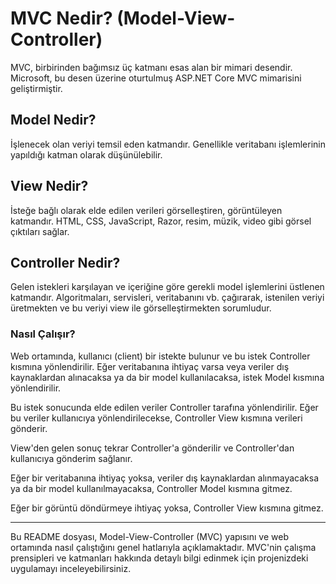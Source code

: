 # MVC Nedir? (Model-View-Controller)

MVC, birbirinden bağımsız üç katmanı esas alan bir mimari desendir. Microsoft, bu desen üzerine oturtulmuş ASP.NET Core MVC mimarisini geliştirmiştir.

## Model Nedir?

İşlenecek olan veriyi temsil eden katmandır. Genellikle veritabanı işlemlerinin yapıldığı katman olarak düşünülebilir.

## View Nedir?

İsteğe bağlı olarak elde edilen verileri görselleştiren, görüntüleyen katmandır. HTML, CSS, JavaScript, Razor, resim, müzik, video gibi görsel çıktıları sağlar.

## Controller Nedir?

Gelen istekleri karşılayan ve içeriğine göre gerekli model işlemlerini üstlenen katmandır. Algoritmaları, servisleri, veritabanını vb. çağırarak, istenilen veriyi üretmekten ve bu veriyi view ile görselleştirmekten sorumludur.

### Nasıl Çalışır?

Web ortamında, kullanıcı (client) bir istekte bulunur ve bu istek Controller kısmına yönlendirilir. Eğer veritabanına ihtiyaç varsa veya veriler dış kaynaklardan alınacaksa ya da bir model kullanılacaksa, istek Model kısmına yönlendirilir.

Bu istek sonucunda elde edilen veriler Controller tarafına yönlendirilir. Eğer bu veriler kullanıcıya yönlendirilecekse, Controller View kısmına verileri gönderir.

View'den gelen sonuç tekrar Controller'a gönderilir ve Controller'dan kullanıcıya gönderim sağlanır.

Eğer bir veritabanına ihtiyaç yoksa, veriler dış kaynaklardan alınmayacaksa ya da bir model kullanılmayacaksa, Controller Model kısmına gitmez.

Eğer bir görüntü döndürmeye ihtiyaç yoksa, Controller View kısmına gitmez.

---

Bu README dosyası, Model-View-Controller (MVC) yapısını ve web ortamında nasıl çalıştığını genel hatlarıyla açıklamaktadır. MVC'nin çalışma prensipleri ve katmanları hakkında detaylı bilgi edinmek için projenizdeki uygulamayı inceleyebilirsiniz.
